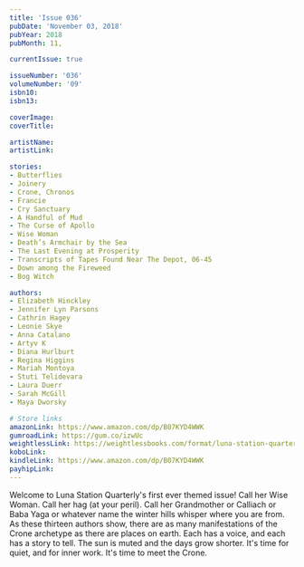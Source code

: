 ```yaml
---
title: 'Issue 036'
pubDate: 'November 03, 2018'
pubYear: 2018
pubMonth: 11,

currentIssue: true

issueNumber: '036'
volumeNumber: '09'
isbn10: 
isbn13: 

coverImage: 
coverTitle: 

artistName: 
artistLink: 

stories:
- Butterflies
- Joinery
- Crone, Chronos
- Francie
- Cry Sanctuary
- A Handful of Mud
- The Curse of Apollo
- Wise Woman
- Death’s Armchair by the Sea
- The Last Evening at Prosperity
- Transcripts of Tapes Found Near The Depot, 06-45
- Down among the Fireweed
- Bog Witch

authors:
- Elizabeth Hinckley
- Jennifer Lyn Parsons
- Cathrin Hagey
- Leonie Skye
- Anna Catalano
- Artyv K
- Diana Hurlburt
- Regina Higgins
- Mariah Montoya
- Stuti Telidevara
- Laura Duerr
- Sarah McGill
- Maya Dworsky

# Store links
amazonLink: https://www.amazon.com/dp/B07KYD4WWK
gumroadLink: https://gum.co/izwUc
weightlessLink: https://weightlessbooks.com/format/luna-station-quarterly-issue-36/
koboLink: 
kindleLink: https://www.amazon.com/dp/B07KYD4WWK
payhipLink: 
---
```


Welcome to Luna Station Quarterly's first ever themed issue!
Call her Wise Woman. Call her hag (at your peril). Call her Grandmother or Calliach or Baba Yaga or whatever name the winter hills whisper where you are from. As these thirteen authors show, there are as many manifestations of the Crone archetype as there are places on earth. Each has a voice, and each has a story to tell.
The sun is muted and the days grow shorter. It's time for quiet, and for inner work. It's time to meet the Crone.
